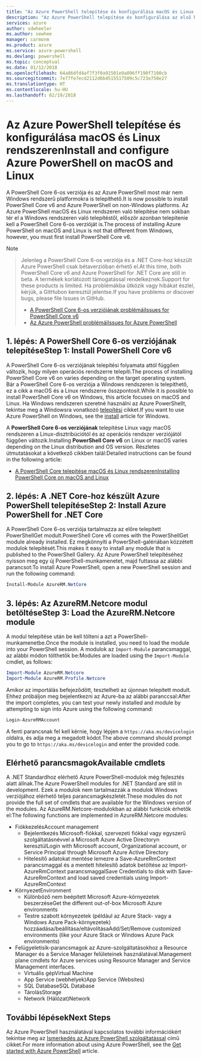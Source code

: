 ```yaml
---
title: "Az Azure PowerShell telepítése és konfigurálása macOS és Linux rendszeren | Microsoft Docs"
description: "Az Azure PowerShell telepítése és konfigurálása az első használathoz macOS és Linux rendszeren."
services: azure
author: sdwheeler
ms.author: sewhee
manager: carmonm
ms.product: azure
ms.service: azure-powershell
ms.devlang: powershell
ms.topic: conceptual
ms.date: 01/12/2018
ms.openlocfilehash: 64a86dfd4af7f3f0a91501e9a096ff190f7100cb
ms.sourcegitcommit: 7e77fe7ecd2112d6b4515517509c5c723e750e27
ms.translationtype: HT
ms.contentlocale: hu-HU
ms.lasthandoff: 02/19/2018
---
```

# <a name="install-and-configure-azure-powershell-on-macos-and-linux"></a><span data-ttu-id="1a98a-103">Az Azure PowerShell telepítése és konfigurálása macOS és Linux rendszeren</span><span class="sxs-lookup"><span data-stu-id="1a98a-103">Install and configure Azure PowerShell on macOS and Linux</span></span>

<span data-ttu-id="1a98a-104">A PowerShell Core 6-os verziója és az Azure PowerShell most már nem Windows rendszerű platformokra is telepíthető.</span><span class="sxs-lookup"><span data-stu-id="1a98a-104">It is now possible to install PowerShell Core v6 and Azure PowerShell on non-Windows platforms.</span></span>
<span data-ttu-id="1a98a-105">Az Azure PowerShell macOS és Linux rendszeren való telepítése nem sokban tér el a Windows rendszeren való telepítéstől, először azonban telepítenie kell a PowerShell Core 6-os verzióját is.</span><span class="sxs-lookup"><span data-stu-id="1a98a-105">The process of installing Azure PowerShell on macOS and Linux is not that different from Windows, however, you must first install PowerShell Core v6.</span></span>

> [!NOTE]

> <span data-ttu-id="1a98a-106">Jelenleg a PowerShell Core 6-os verziója és a .NET Core-hoz készült Azure PowerShell csak bétaverzióban érhető el.</span><span class="sxs-lookup"><span data-stu-id="1a98a-106">At this time, both PowerShell Core v6 and Azure PowerShell for .NET Core are still in beta.</span></span>
> <span data-ttu-id="1a98a-107">A termékek korlátozott támogatással rendelkeznek.</span><span class="sxs-lookup"><span data-stu-id="1a98a-107">Support for these products is limited.</span></span> <span data-ttu-id="1a98a-108">Ha problémákba ütközik vagy hibákat észlel, kérjük, a GitHubon keresztül jelentse.</span><span class="sxs-lookup"><span data-stu-id="1a98a-108">If you have problems or discover bugs, please file Issues in GitHub.</span></span>
>
> * [<span data-ttu-id="1a98a-109">A PowerShell Core 6-os verziójának problémái</span><span class="sxs-lookup"><span data-stu-id="1a98a-109">Issues for PowerShell Core v6</span></span>](https://github.com/PowerShell/PowerShell/issues)
> * [<span data-ttu-id="1a98a-110">Az Azure PowerShell problémái</span><span class="sxs-lookup"><span data-stu-id="1a98a-110">Issues for Azure PowerShell</span></span>](https://github.com/azure/azure-docs-powershell/issues)

## <a name="step-1-install-powershell-core-v6"></a><span data-ttu-id="1a98a-111">1. lépés: A PowerShell Core 6-os verziójának telepítése</span><span class="sxs-lookup"><span data-stu-id="1a98a-111">Step 1: Install PowerShell Core v6</span></span>

<span data-ttu-id="1a98a-112">A PowerShell Core 6-os verziójának telepítési folyamata attól függően változik, hogy milyen operációs rendszerre telepíti.</span><span class="sxs-lookup"><span data-stu-id="1a98a-112">The process of installing PowerShell Core v6 on varies depending on the target operating system.</span></span>
<span data-ttu-id="1a98a-113">Bár a PowerShell Core 6-os verziója a Windows rendszeren is telepíthető, ez a cikk a macOS és a Linux rendszerre összpontosít.</span><span class="sxs-lookup"><span data-stu-id="1a98a-113">While it is possible to install PowerShell Core v6 on Windows, this article focuses on macOS and Linux.</span></span> <span data-ttu-id="1a98a-114">Ha Windows rendszeren szeretné használni az Azure PowerShellt, tekintse meg a Windowsra vonatkozó [telepítési](./install-azurerm-ps.md) cikket.</span><span class="sxs-lookup"><span data-stu-id="1a98a-114">If you want to use Azure PowerShell on Windows, see the [install](./install-azurerm-ps.md) article for Windows.</span></span>

<span data-ttu-id="1a98a-115">A **PowerShell Core 6-os verziójának** telepítése Linux vagy macOS rendszeren a Linux-disztribúciótól és az operációs rendszer verziójától függően változik.</span><span class="sxs-lookup"><span data-stu-id="1a98a-115">Installing **PowerShell Core v6** on Linux or macOS varies depending on the Linux distribution and OS version.</span></span>
<span data-ttu-id="1a98a-116">Részletes útmutatásokat a következő cikkben talál:</span><span class="sxs-lookup"><span data-stu-id="1a98a-116">Detailed instructions can be found in the following article:</span></span>

- [<span data-ttu-id="1a98a-117">A PowerShell Core telepítése macOS és Linux rendszeren</span><span class="sxs-lookup"><span data-stu-id="1a98a-117">Installing PowerShell Core on macOS and Linux</span></span>](/powershell/scripting/setup/installing-powershell-core-on-macos-and-linux)

## <a name="step-2-install-azure-powershell-for-net-core"></a><span data-ttu-id="1a98a-118">2. lépés: A .NET Core-hoz készült Azure PowerShell telepítése</span><span class="sxs-lookup"><span data-stu-id="1a98a-118">Step 2: Install Azure PowerShell for .NET Core</span></span>

<span data-ttu-id="1a98a-119">A PowerShell Core 6-os verziója tartalmazza az előre telepített PowerShellGet modult.</span><span class="sxs-lookup"><span data-stu-id="1a98a-119">PowerShell Core v6 comes with the PowerShellGet module already installed.</span></span> <span data-ttu-id="1a98a-120">Ez megkönnyíti a PowerShell-galériában közzétett modulok telepítését.</span><span class="sxs-lookup"><span data-stu-id="1a98a-120">This makes it easy to install any module that is published to the PowerShell Gallery.</span></span> <span data-ttu-id="1a98a-121">Az Azure PowerShell telepítéséhez nyisson meg egy új PowerShell-munkamenetet, majd futtassa az alábbi parancsot:</span><span class="sxs-lookup"><span data-stu-id="1a98a-121">To install Azure PowerShell, open a new PowerShell session and run the following command:</span></span>

```powershell
Install-Module AzureRM.NetCore
```

## <a name="step-3-load-the-azurermnetcore-module"></a><span data-ttu-id="1a98a-122">3. lépés: Az AzureRM.Netcore modul betöltése</span><span class="sxs-lookup"><span data-stu-id="1a98a-122">Step 3: Load the AzureRM.Netcore module</span></span>

<span data-ttu-id="1a98a-123">A modul telepítése után be kell tölteni a azt a PowerShell-munkamenetbe.</span><span class="sxs-lookup"><span data-stu-id="1a98a-123">Once the module is installed, you need to load the module into your PowerShell session.</span></span> <span data-ttu-id="1a98a-124">A modulok az `Import-Module` parancsmaggal, az alábbi módon tölthetők be:</span><span class="sxs-lookup"><span data-stu-id="1a98a-124">Modules are loaded using the `Import-Module` cmdlet, as follows:</span></span>

```powershell
Import-Module AzureRM.Netcore
Import-Module AzureRM.Profile.Netcore
```

<span data-ttu-id="1a98a-125">Amikor az importálás befejeződött, tesztelheti az újonnan telepített modult. Ehhez próbáljon meg bejelentkezni az Azure-ba az alábbi paranccsal:</span><span class="sxs-lookup"><span data-stu-id="1a98a-125">After the import completes, you can test your newly installed and module by attempting to sign into Azure using the following command:</span></span>

```powershell
Login-AzureRMAccount
```

<span data-ttu-id="1a98a-126">A fenti parancsnak fel kell kérnie, hogy lépjen a `https://aka.ms/devicelogin` oldalra, és adja meg a megadott kódot.</span><span class="sxs-lookup"><span data-stu-id="1a98a-126">The above command should prompt you to go to `https://aka.ms/devicelogin` and enter the provided code.</span></span>

## <a name="available-cmdlets"></a><span data-ttu-id="1a98a-127">Elérhető parancsmagok</span><span class="sxs-lookup"><span data-stu-id="1a98a-127">Available cmdlets</span></span>

<span data-ttu-id="1a98a-128">A .NET Standardhoz elérhető Azure PowerShell-modulok még fejlesztés alatt állnak.</span><span class="sxs-lookup"><span data-stu-id="1a98a-128">The Azure PowerShell modules for .NET Standard are still in development.</span></span> <span data-ttu-id="1a98a-129">Ezek a modulok nem tartalmazzák a modulok Windows verziójához elérhető teljes parancsmagkészletét.</span><span class="sxs-lookup"><span data-stu-id="1a98a-129">These modules do not provide the full set of cmdlets that are available for the Windows version of the modules.</span></span> <span data-ttu-id="1a98a-130">Az AzureRM.Netcore-modulokban az alábbi funkciók érhetők el:</span><span class="sxs-lookup"><span data-stu-id="1a98a-130">The following functions are implemented in AzureRM.Netcore modules:</span></span>

* <span data-ttu-id="1a98a-131">Fiókkezelés</span><span class="sxs-lookup"><span data-stu-id="1a98a-131">Account management</span></span>
  - <span data-ttu-id="1a98a-132">Bejelentkezés Microsoft-fiókkal, szervezeti fiókkal vagy egyszerű szolgáltatásnévvel a Microsoft Azure Active Directoryn keresztül</span><span class="sxs-lookup"><span data-stu-id="1a98a-132">Login with Microsoft account, Organizational account, or Service Principal through Microsoft Azure Active Directory</span></span>
  - <span data-ttu-id="1a98a-133">Hitelesítő adatokat mentése lemezre a Save-AzureRmContext parancsmaggal és a mentett hitelesítő adatok betöltése az Import-AzureRmContext parancsmaggal</span><span class="sxs-lookup"><span data-stu-id="1a98a-133">Save Credentials to disk with Save-AzureRmContext and load saved credentials using Import-AzureRmContext</span></span>
* <span data-ttu-id="1a98a-134">Környezet</span><span class="sxs-lookup"><span data-stu-id="1a98a-134">Environment</span></span>
  - <span data-ttu-id="1a98a-135">Különböző nem beépített Microsoft Azure-környezetek beszerzése</span><span class="sxs-lookup"><span data-stu-id="1a98a-135">Get the different out-of-box Microsoft Azure environments</span></span>
  - <span data-ttu-id="1a98a-136">Testre szabott környezetek (például az Azure Stack- vagy a Windows Azure Pack-környezetek) hozzáadása/beállítása/eltávolítása</span><span class="sxs-lookup"><span data-stu-id="1a98a-136">Add/Set/Remove customized environments (like your Azure Stack or Windows Azure Pack environments)</span></span>
* <span data-ttu-id="1a98a-137">Felügyeletisík-parancsmagok az Azure-szolgáltatásokhoz a Resource Manager és a Service Manager felületeinek használatával.</span><span class="sxs-lookup"><span data-stu-id="1a98a-137">Management plane cmdlets for Azure services using Resource Manager and Service Management interfaces.</span></span>
  - <span data-ttu-id="1a98a-138">Virtuális gép</span><span class="sxs-lookup"><span data-stu-id="1a98a-138">Virtual Machine</span></span>
  - <span data-ttu-id="1a98a-139">App Service (webhelyek)</span><span class="sxs-lookup"><span data-stu-id="1a98a-139">App Service (Websites)</span></span>
  - <span data-ttu-id="1a98a-140">SQL Database</span><span class="sxs-lookup"><span data-stu-id="1a98a-140">SQL Database</span></span>
  - <span data-ttu-id="1a98a-141">Tárolás</span><span class="sxs-lookup"><span data-stu-id="1a98a-141">Storage</span></span>
  - <span data-ttu-id="1a98a-142">Network (Hálózat)</span><span class="sxs-lookup"><span data-stu-id="1a98a-142">Network</span></span>

## <a name="next-steps"></a><span data-ttu-id="1a98a-143">További lépések</span><span class="sxs-lookup"><span data-stu-id="1a98a-143">Next Steps</span></span>

<span data-ttu-id="1a98a-144">Az Azure PowerShell használatával kapcsolatos további információkért tekintse meg az [Ismerkedés az Azure PowerShell szolgáltatással](get-started-azureps.md) című cikket.</span><span class="sxs-lookup"><span data-stu-id="1a98a-144">For more information about using Azure PowerShell, see the [Get started with Azure PowerShell](get-started-azureps.md) article.</span></span>
